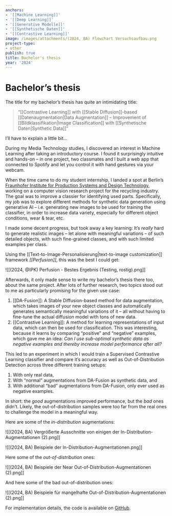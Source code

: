 ```yaml
---
anchors:
- '[[Machine Learning]]'
- '[[Deep Learning]]'
- '[[Generative Modelle]]'
- '[[Synthetische Daten]]'
- '[[Contrastive Learning]]'
image: /images/attachments/(2024, BA) Flowchart Versuchsaufbau.png
project-type:
- other
publish: true
title: Bachelor's thesis
year: '2024'
---
```


# Bachelor’s thesis

The title for my bachelor’s thesis has quite an intimidating title:

>“[[Contrastive Learning]] with [[Stable Diffusion]]-based [[Datenaugmentation|Data Augmentation]] – Improvement of [[Bildklassifikation|Image Classification]] with [[Synthetische Daten|Synthetic Data]]”

I’ll have to explain a little bit…

During my Media Technology studies, I discovered an interest in Machine Learning after taking an introductory course. I found it surprisingly intuitive and hands-on – in one project, two classmates and I built a web app that connected to Spotify and let you control it with hand gestures via your webcam.

When the time came to do my student internship, I landed a spot at Berlin’s [Fraunhofer Institute for Production Systems and Design Technology](https://www.ipk.fraunhofer.de/en.html), working on a computer vision research project for the recycling industry. The goal was to improve a classier for identifying used parts. Specifically, my job was to explore different methods for synthetic data generation using generative AI – i.e. generating new images to be used for training the classifier, in order to increase data variety, especially for different object conditions, wear & tear, etc.

I made some decent progress, but took away a key learning: It’s *really* hard to generate realistic images – let alone with meaningful variations – of such detailed objects, with such fine-grained classes, and with such limited examples per class.

Using the [[Text-to-Image-Personalisierung|text-to-image customization]] framework *[[Perfusion]]*, this was the best I could get:

![[(2024, @IPK) Perfusion - Bestes Ergebnis (Testing, rostig).png]]

Afterwards, it only made sense to write my bachelor’s thesis there too, about the same project. After lots of further research, two topics stood out to me as particularly promising for the given use case:

1. [[DA-Fusion]]: A Stable Diffusion-based method for data augmentation, which takes images of your new object classes and automatically generates semantically meaningful variations of it – all without having to fine-tune the actual diffusion model with tons of new data.
2. [[Contrastive Learning]]: A method for learning representations of input data, which can then be used for classification. This was interesting, because it learns by comparing “positive” and “negative” examples, which gave me an idea: *Can I use sub-optimal synthetic data as negative examples and thereby increase model performance after all?*

This led to an experiment in which I would train a Supervised Contrastive Learning classifier and compare it’s accuracy as well as Out-of-Distribution Detection across three different training setups:

1) With only real data,
2) With “normal” augmentations from DA-Fusion as synthetic data, and
3) With additional “bad” augmentations from DA-Fusion, only ever used as negative examples.

In short: the _good_ augmentations improved performance, but the _bad_ ones didn’t. Likely, the out-of-distribution samples were too far from the real ones to challenge the model in a meaningful way.

Here are some of the *in-distribution* augmentations:

![[(2024, BA) Vergrößerte Ausschnitte von einigen der In-Distribution-Augmentationen (2).png]]

![[(2024, BA) Beispiele der In-Distribution-Augmentationen.png]]

Here some of the *out-of-distribution* ones:

![[(2024, BA) Beispiele der Near Out-of-Distribution-Augmentationen (2).png]]

And here some of the bad out-of-distribution ones:

![[(2024, BA) Beispiele für mangelhafte Out-of-Distribution-Augmentationen (2).png]]

For implementation details, the code is available on [GitHub](https://github.com/paulinprogress/BA-Synthetic-Data).